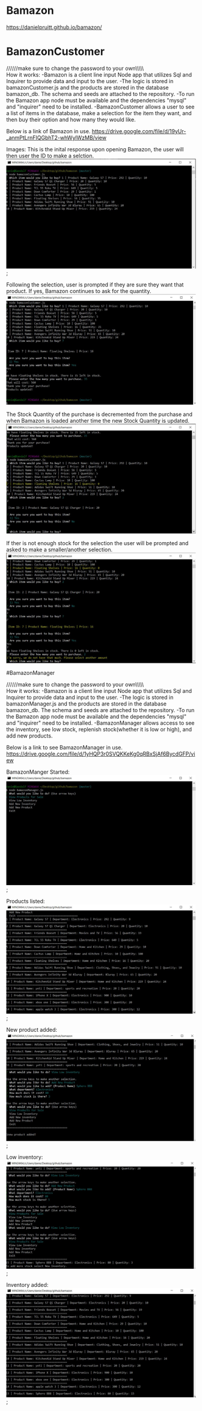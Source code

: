 # Bamazon

https://danielpruitt.github.io/bamazon/

# BamazonCustomer

//////make sure to change the password to your own\\\\\\\\\\\
How it works: 
-Bamazon is a client line input Node app that utilizes Sql and Inquirer to provide data and input to the user. 
-The logic is stored in bamazonCustomer.js and the products are stored in the database bamazon_db. The schema and seeds are attached to the repository. 
-To run the Bamazon app node must be available and the dependencies "mysql" and "inquirer" need to be installed. 
-BamazonCustomer allows a user to see a list of items in the database, make a selection for the item they want, and then buy their option and how many they would like. 

Below is a link of Bamazon in use. 
https://drive.google.com/file/d/19yUr-_anmPtLrnFIQGbhT2-whWylWzMB/view

Images:
This is the inital response upon opening Bamazon, the user will then user the ID to make a selction.
![image](images/initial.JPG);

Following the selection, user is prompted if they are sure they want that product. If yes, Bamazon continues to ask for the quantity.
![image](Images/purchased.JPG)

The Stock Quantity of the purchase is decremented from the purchase and when Bamazon is loaded another time the new Stock Quantity is updated. 
![image](Images/decrementQuantityNotsSure.JPG)

If ther is not enough stock for the selection the user will be prompted and asked to make a smaller/another selection.
![image](Images/NotEnoughStock.JPG)



#BamazonManager

//////make sure to change the password to your own\\\\\\\\\\\
How it works: 
-Bamazon is a client line input Node app that utilizes Sql and Inquirer to provide data and input to the user. 
-The logic is stored in bamazonManager.js and the products are stored in the database bamazon_db. The schema and seeds are attached to the repository. 
-To run the Bamazon app node must be available and the dependencies "mysql" and "inquirer" need to be installed.
-BamazonManager allows access to see the inventory, see low stock, replenish stock(whether it is low or high), and add new products. 

Below is a link to see BamazonManager in use.
https://drive.google.com/file/d/1yHQP3r0SVQKKeKg0qRBxSjAf6BycdGFP/view

BamazonManger Started:
![image](Images/BMstart.JPG);

Products listed:
![image](Images/BMproducts.JPG);

New product added:
![image](Images/BMadded.JPG);

Low inventory:
![image](Images/BMlow.JPG);

Inventory added:
![image](Images/BMinventAdded.JPG);





